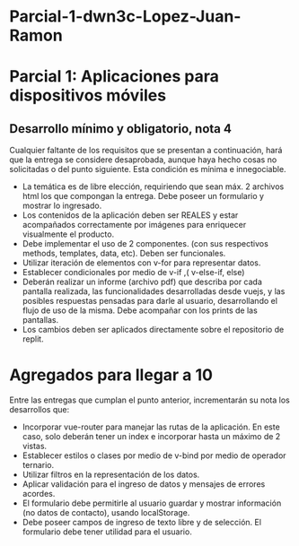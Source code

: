 # Parcial-1-dwn3c-Lopez-Juan-Ramon
# Parcial 1: Aplicaciones para dispositivos móviles
## Desarrollo mínimo y obligatorio, nota 4
Cualquier faltante de los requisitos que se presentan a continuación, hará que la entrega se considere desaprobada, aunque haya hecho cosas no solicitadas o del punto siguiente. Esta condición es mínima e innegociable.

- La temática es de libre elección, requiriendo que sean máx. 2 archivos html los que compongan la entrega. Debe poseer un formulario y mostrar lo ingresado.
- Los contenidos de la aplicación deben ser REALES y estar acompañados correctamente por imágenes para enriquecer visualmente el producto.
- Debe implementar el uso de 2 componentes. (con sus respectivos methods, templates, data, etc). Deben ser funcionales.
- Utilizar iteración de elementos con v-for para representar datos.
- Establecer condicionales por medio de v-if ,( v-else-if, else) 
- Deberán realizar un informe (archivo pdf) que describa por cada pantalla realizada, las funcionalidades desarrolladas desde vuejs, y las posibles respuestas pensadas para darle al usuario, desarrollando el flujo de uso de la misma. Debe acompañar con los prints de las pantallas.
- Los cambios deben ser aplicados directamente sobre el repositorio de replit.


# Agregados para llegar a 10
Entre las entregas que cumplan el punto anterior, incrementarán su nota los desarrollos que:
- Incorporar vue-router para manejar las rutas de la aplicación. En este caso, solo deberán tener un index e incorporar hasta un máximo de 2 vistas.
- Establecer estilos o clases por medio de v-bind por medio de operador ternario.
- Utilizar filtros en la representación de los datos.
- Aplicar validación para el ingreso de datos y mensajes de errores acordes.
- El formulario debe permitirle al usuario guardar y mostrar información (no datos de contacto), usando localStorage.
- Debe poseer campos de ingreso de texto libre y de selección. El formulario debe tener utilidad para el usuario. 
